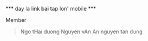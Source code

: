 *** day la link bai tap lon' mobile ***

Member 

> Ngo tHai duong
> Nguyen vAn An
> nguyen tan dung
